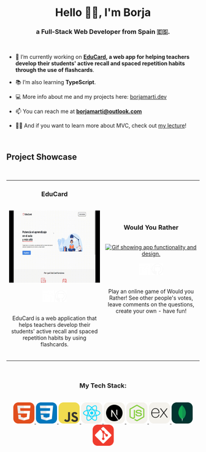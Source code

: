 <h1 align="center">Hello 👋🏼, I'm Borja</h1>
<h3 align="center">a Full-Stack Web Developer from Spain 🇪🇸.</h3>
<br />

- 🔭 I’m currently working on **[EduCard](https://github.com/borjaMarti/educard), a web app for helping teachers develop their students' active recall and spaced repetition habits through the use of flashcards**.

- 📚 I’m also learning **TypeScript**.

- 💻 More info about me and my projects here: [borjamarti.dev](https://borjamarti.dev)

- 📫 You can reach me at **borjamarti@outlook.com**

- 👨‍🏫 And if you want to learn more about MVC, check out [my lecture](https://www.youtube.com/watch?v=SIHGbcEUIAU)!
<br /> 
<h2>Project Showcase</h2>
<br />
<table style="overflow-x: scroll">
  <tr>
   <td align="center">
      <h3>EduCard</h3>
      <br />
      <a href="https://github.com/borjaMarti/educard/" align="center">
        <img src="assets/educard-showcase.gif" height="187.5px" alt="Gif showing app functionality and design."/>
      </a>
      <div>
        <br />
        <a href="https://educard.es"><img width="30px" src="assets/new-window-svgrepo-com.svg"/></a>
        <a href="https://github.com/borjaMarti/educard/"><img width="30px" src="assets/github-svgrepo-com.svg"/></a>
      </div>
      <br />
      <p>
        EduCard is a web application that helps teachers develop their students' active recall and spaced repetition habits by using flashcards.
      </p>
      <br />
    </td>
    <td align="center">
      <h3>Would You Rather</h3>
      <br />
      <a href="https://github.com/Gonpassa/would_you_rather" align="center">
        <img src="assets/wyr.gif" height="187.5px" alt="Gif showing app functionality and design."/>
      </a>
      <div>
        <br />
        <a href="https://would-you-rather-adfe.onrender.com/"><img width="30px" src="assets/new-window-svgrepo-com.svg"/></a>
        <a href="https://github.com/Gonpassa/would_you_rather"><img width="30px" src="assets/github-svgrepo-com.svg"/></a>
      </div>
      <br />
      <p>
        Play an online game of Would you Rather! See other people's votes, leave comments on the questions, create your own - have fun!
      </p>
      <br />
    </td>
  </tr>
</table>
<br />
<h3 align="center">My Tech Stack:</h3>
<br />
<div align="center" >
  <a href="https://www.w3.org/html/" rel="noreferrer">
    <img src="assets/HTML.svg" alt="html5" width="55" height="55"/>
  </a> 
  <a href="https://www.w3schools.com/css/" rel="noreferrer">
    <img src="assets/CSS.svg" alt="css3" width="55" height="55"/>
  </a>
  <a href="https://developer.mozilla.org/en-US/docs/Web/JavaScript" rel="noreferrer">
    <img src="assets/JavaScript.svg" alt="javascript" width="55" height="55"/>
  </a>
  <a href="https://reactjs.org/" rel="noreferrer">
    <img src="assets/React-Light.svg" alt="react" width="55" height="55"/>
  </a> 
  <a href="https://nextjs.org/" rel="noreferrer">
    <img src="assets/NextJS-Light.svg" alt="nextjs" width="55" height="55"/>
  </a>
  <a href="https://nodejs.org" rel="noreferrer">
    <img src="assets/NodeJS-Light.svg" alt="nodejs" width="55" height="55"/>
  </a>
  <a href="https://expressjs.com" rel="noreferrer">
    <img src="assets/ExpressJS-Light.svg" alt="express" width="55" height="55"/>
  </a>
  <a href="https://www.mongodb.com/" rel="noreferrer">
    <img src="assets/MongoDB.svg" alt="mongodb" width="55" height="55"/>
  </a>
  <a href="https://git-scm.com/" rel="noreferrer">
    <img src="assets/Git.svg" alt="git" width="55" height="55"/>
  </a>
</div>
